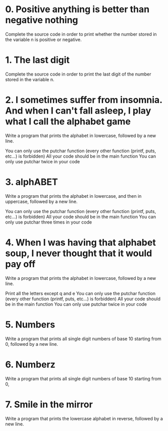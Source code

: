 # 0. Positive anything is better than negative nothing

Complete the source code in order to print whether the number stored in the variable n is positive or negative.

# 1. The last digit

Complete the source code in order to print the last digit of the number stored in the variable n.

# 2. I sometimes suffer from insomnia. And when I can't fall asleep, I play what I call the alphabet game

Write a program that prints the alphabet in lowercase, followed by a new line.

You can only use the putchar function (every other function (printf, puts, etc…) is forbidden)
All your code should be in the main function
You can only use putchar twice in your code

# 3. alphABET

Write a program that prints the alphabet in lowercase, and then in uppercase, followed by a new line.

You can only use the putchar function (every other function (printf, puts, etc…) is forbidden)
All your code should be in the main function
You can only use putchar three times in your code

# 4. When I was having that alphabet soup, I never thought that it would pay off

Write a program that prints the alphabet in lowercase, followed by a new line.

Print all the letters except q and e
You can only use the putchar function (every other function (printf, puts, etc…) is forbidden)
All your code should be in the main function
You can only use putchar twice in your code

# 5. Numbers

Write a program that prints all single digit numbers of base 10 starting from 0, followed by a new line.

# 6. Numberz

Write a program that prints all single digit numbers of base 10 starting from 0,

# 7. Smile in the mirror

Write a program that prints the lowercase alphabet in reverse, followed by a new line.

